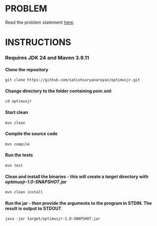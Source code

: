 # PROBLEM
Read the problem statement [here](problem.txt).

# INSTRUCTIONS
### Requires JDK 24 and Maven 3.9.11

#### Clone the repository
`git clone https://github.com/satishsuryanarayan/optimusjr.git`

#### Change directory to the folder containing pom.xml
`cd optimusjr`

#### Start clean
`mvn clean`

#### Compile the source code
`mvn compile`

#### Run the tests
`mvn test`

#### Clean and install the binaries - this will create a _target_ directory with _optimusjr-1.0-SNAPSHOT.jar_ 
`mvn clean install` 

#### Run the jar - then provide the arguments to the program in STDIN. The result is output to STDOUT
`java -jar target/optimusjr-1.0-SNAPSHOT.jar`